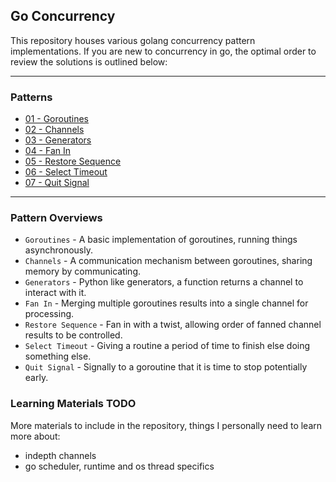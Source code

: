 ## Go Concurrency

This repository houses various golang concurrency pattern implementations.  If you are new to 
concurrency in go, the optimal order to review the solutions is outlined below:

-----

### Patterns

* [01 - Goroutines](goroutines/main.go)
* [02 - Channels](channels/main.go)
* [03 - Generators](generators/main.go)
* [04 - Fan In](fan_in/main.go)
* [05 - Restore Sequence](restore_sequence/main.go)
* [06 - Select Timeout](select_timeout/main.go)
* [07 - Quit Signal](quit_signal/main.go)

-----

### Pattern Overviews

* `Goroutines` - A basic implementation of goroutines, running things asynchronously.
* `Channels` - A communication mechanism between goroutines, sharing memory by communicating.
* `Generators` - Python like generators, a function returns a channel to interact with it.
* `Fan In` - Merging multiple goroutines results into a single channel for processing.
* `Restore Sequence` - Fan in with a twist, allowing order of fanned channel results to be controlled.
* `Select Timeout` - Giving a routine a period of time to finish else doing something else.
* `Quit Signal` - Signally to a goroutine that it is time to stop potentially early.



### Learning Materials TODO

More materials to include in the repository, things I personally need to learn more about:

 - indepth channels
 - go scheduler, runtime and os thread specifics